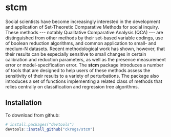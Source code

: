 # stcm

Social scientists have become increasingly interested in the development and application of Set-Theoretic Comparative Methods for social inquiry. These methods --- notably Qualitative Comparative Analysis (QCA) --- are distinguished from other methods by their set-based variable codings, use of boolean reduction algorithms, and common application to small- and medium-N datasets. Recent methodological work has shown, however, that their results can be especially sensitive to small changes in certain calibration and reduction parameters, as well as the presence measurement error or model-specification error. The **stcm** package introduces a number of tools that are designed to help users of these methods assess the sensitivity of their results to a variety of perturbations. The package also introduces a set of functions implementing a related class of methods that relies centrally on classification and regression tree algorithms.

## Installation

To download from github:

```R
# install.packages("devtools")
devtools::install_github("ckrogs/stcm")
```

